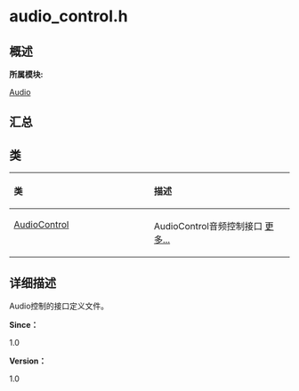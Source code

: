 # audio\_control.h<a name="ZH-CN_TOPIC_0000001343320965"></a>

## **概述**<a name="section1807468865083931"></a>

**所属模块:**

[Audio](_audio.md)

## **汇总**<a name="section2105288819083931"></a>

## 类<a name="nested-classes"></a>

<a name="table2030257195083931"></a>
<table><thead align="left"><tr id="row1650375042083931"><th class="cellrowborder" valign="top" width="50%" id="mcps1.1.3.1.1"><p id="p570009328083931"><a name="p570009328083931"></a><a name="p570009328083931"></a>类</p>
</th>
<th class="cellrowborder" valign="top" width="50%" id="mcps1.1.3.1.2"><p id="p1811258621083931"><a name="p1811258621083931"></a><a name="p1811258621083931"></a>描述</p>
</th>
</tr>
</thead>
<tbody><tr id="row959237664083931"><td class="cellrowborder" valign="top" width="50%" headers="mcps1.1.3.1.1 "><p id="p55615037083931"><a name="p55615037083931"></a><a name="p55615037083931"></a><a href="_audio_control.md">AudioControl</a></p>
</td>
<td class="cellrowborder" valign="top" width="50%" headers="mcps1.1.3.1.2 "><p id="p1966678604083931"><a name="p1966678604083931"></a><a name="p1966678604083931"></a>AudioControl音频控制接口 <a href="_audio_control.md">更多...</a></p>
</td>
</tr>
</tbody>
</table>

## **详细描述**<a name="section1144109973083931"></a>

Audio控制的接口定义文件。

**Since：**

1.0

**Version：**

1.0

